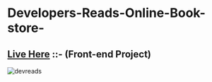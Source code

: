 # Developers-Reads-Online-Book-store-

## [Live Here](https://developers-reads.netlify.app/) ::- (Front-end Project)

![devreads](https://user-images.githubusercontent.com/86045021/194276623-ab0c3d4e-48ad-4ed2-9f2b-c08a5b92ec94.JPG)
